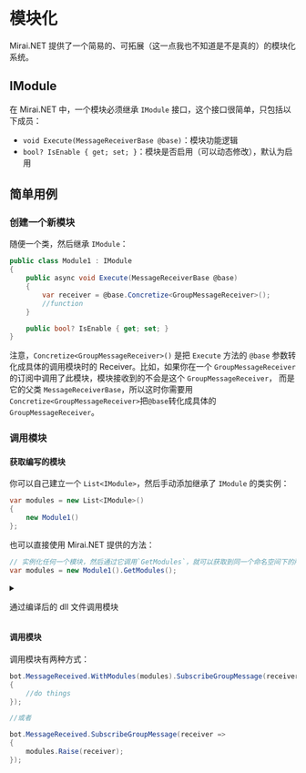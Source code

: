 # 模块化

Mirai.NET 提供了一个简易的、可拓展（这一点我也不知道是不是真的）的模块化系统。

## IModule

在 Mirai.NET 中，一个模块必须继承 `IModule` 接口，这个接口很简单，只包括以下成员：

- `void Execute(MessageReceiverBase @base)`：模块功能逻辑
- `bool? IsEnable { get; set; }`：模块是否启用（可以动态修改），默认为启用

## 简单用例

### 创建一个新模块

随便一个类，然后继承 `IModule`：

```cs
public class Module1 : IModule
{
    public async void Execute(MessageReceiverBase @base)
    {
        var receiver = @base.Concretize<GroupMessageReceiver>();
        //function
    }

    public bool? IsEnable { get; set; }
}
```

注意，`Concretize<GroupMessageReceiver>()` 是把 `Execute` 方法的 `@base` 参数转化成具体的调用模块时的 Receiver。比如，如果你在一个 `GroupMessageReceiver ` 的订阅中调用了此模块，模块接收到的不会是这个 `GroupMessageReceiver`， 而是它的父类 `MessageReceiverBase`，所以这时你需要用`Concretize<GroupMessageReceiver>`把`@base`转化成具体的`GroupMessageReceiver`。

### 调用模块

#### 获取编写的模块

你可以自己建立一个 `List<IModule>`，然后手动添加继承了 `IModule` 的类实例：
```cs
var modules = new List<IModule>()
{
    new Module1()
};
```

也可以直接使用 Mirai.NET 提供的方法：

```cs
// 实例化任何一个模块，然后通过它调用`GetModules`，就可以获取到同一个命名空间下的所有模块。
var modules = new Module1().GetModules();
```

<details>

<summary>

通过编译后的 dll 文件调用模块

</summary>

```cs
var dllLocation = @"xxx.dll";
var assembly = Assembly.LoadFile(dllLocation);
var rawModules = assembly.GetTypes().Where(x => x.GetInterfaces().Any(i => i == typeof(IModule))).ToList();
var modules = rawModules.Select(Activator.CreateInstance).Select(m => (m as IModule)!).ToList();
```

</details>

#### 调用模块

调用模块有两种方式：

```cs
bot.MessageReceived.WithModules(modules).SubscribeGroupMessage(receiver =>
{
    //do things
});

//或者

bot.MessageReceived.SubscribeGroupMessage(receiver =>
{
    modules.Raise(receiver);
});

```